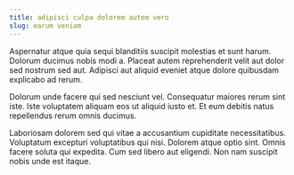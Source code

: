 ```yaml
---
title: adipisci culpa dolorem autem vero
slug: earum veniam
---
```


Aspernatur atque quia sequi blanditiis suscipit molestias et sunt harum. Dolorum ducimus nobis modi a. Placeat autem reprehenderit velit aut dolor sed nostrum sed aut. Adipisci aut aliquid eveniet atque dolore quibusdam explicabo ad rerum.

Dolorum unde facere qui sed nesciunt vel. Consequatur maiores rerum sint iste. Iste voluptatem aliquam eos ut aliquid iusto et. Et eum debitis natus repellendus rerum omnis ducimus.

Laboriosam dolorem sed qui vitae a accusantium cupiditate necessitatibus. Voluptatum excepturi voluptatibus qui nisi. Dolorem atque optio sint. Omnis facere soluta qui expedita. Cum sed libero aut eligendi. Non nam suscipit nobis unde est itaque.
